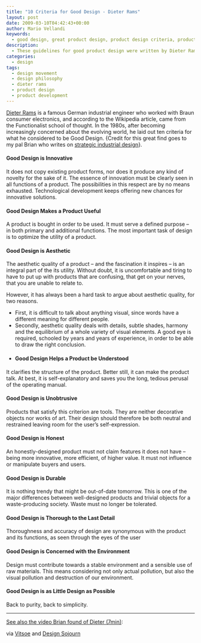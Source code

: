 ```yaml
---
title: "10 Criteria for Good Design - Dieter Rams"
layout: post
date: 2009-03-10T04:42:43+00:00
author: Mario Vellandi
keywords:
  - good design, great product design, product design criteria, product development guidelines, development criteria, dieter rams, video, guidelines, commandments, philosophy
description:
  - These guidelines for good product design were written by Dieter Rams in the early 1980s. Additionally included is a video interview with Dieter on his life and history
categories:
  - design
tags:
  - design movement
  - design philosophy
  - dieter rams
  - product design
  - product development
---
```

[Dieter Rams](http://en.wikipedia.org/wiki/Dieter_Rams) is a famous German industrial engineer who worked with Braun consumer electronics, and according to the Wikipedia article, came from the Functionalist school of thought. In the 1980s, after becoming increasingly concerned about the evolving world, he laid out ten criteria for what he considered to be Good Design. {Credit for this great find goes to my pal Brian who writes on [strategic industrial design](http://www.DesignSojourn.com)}.

#### Good Design is Innovative

It does not copy existing product forms, nor does it produce any kind of novelty for the sake of it. The essence of innovation must be clearly seen in all functions of a product. The possibilities in this respect are by no means exhausted. Technological development keeps offering new chances for innovative solutions.

#### Good Design Makes a Product Useful

A product is bought in order to be used. It must serve a defined purpose – in both primary and additional functions. The most important task of design is to optimize the utility of a product.

#### Good Design is Aesthetic

The aesthetic quality of a product – and the fascination it inspires – is an integral part of the its utility. Without doubt, it is uncomfortable and tiring to have to put up with products that are confusing, that get on your nerves, that you are unable to relate to.

However, it has always been a hard task to argue about aesthetic quality, for two reasons.

* First, it is difficult to talk about anything visual, since words have a different meaning for different people.
* Secondly, aesthetic quality deals with details, subtle shades, harmony and the equilibrium of a whole variety of visual elements. A good eye is required, schooled by years and years of experience, in order to be able to draw the right conclusion.
* #### Good Design Helps a Product be Understood

It clarifies the structure of the product. Better still, it can make the product talk. At best, it is self-explanatory and saves you the long, tedious perusal of the operating manual.

#### Good Design is Unobtrusive

Products that satisfy this criterion are tools. They are neither decorative objects nor works of art. Their design should therefore be both neutral and restrained leaving room for the user’s self-expression.

#### Good Design is Honest

An honestly-designed product must not claim features it does not have – being more innovative, more efficient, of higher value. It must not influence or manipulate buyers and users.

#### Good Design is Durable

It is nothing trendy that might be out-of-date tomorrow. This is one of the major differences between well-designed products and trivial objects for a waste-producing society. Waste must no longer be tolerated.

#### Good Design is Thorough to the Last Detail

Thoroughness and accuracy of design are synonymous with the product and its functions, as seen through the eyes of the user

#### Good Design is Concerned with the Environment

Design must contribute towards a stable environment and a sensible use of raw materials. This means considering not only actual pollution, but also the visual pollution and destruction of our environment.

#### Good Design is as Little Design as Possible

Back to purity, back to simplicity.

___

[See also the video Brian found of Dieter (7min)](http://vimeo.com/1874188):

via [Vitsoe](http://www.vitsoe.com/en/gb/about/gooddesign) and [Design Sojourn](http://www.designsojourn.com/dieter-rams-and-his-10-design-commandments/)
